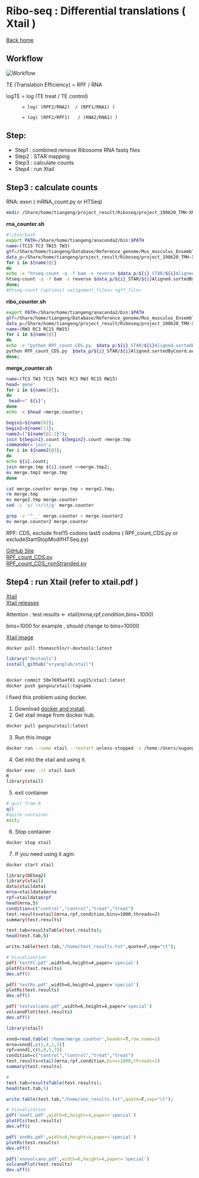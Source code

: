 # Ribo-seq : Differential translations ( Xtail )
[Back home](../README.md)

## Workflow
![Workflow](../image/a2.te.png)

TE (Translation Efficiency) = RPF / RNA

logTE = log (TE treat / TE control) 

          = log( (RPF2/RNA2)  / (RPF1/RNA1) )               

          = log( (RPF2/RPF1)   / (RNA2/RNA1) )

## Step:

* Step1 :  combined remove Ribosome RNA fastq files
* Step2 :  STAR mapping
* Step3 :  calculate counts
* Step4 :  run Xtail

## Step3 :  calculate counts   
RNA:  exon  ( mRNA_count.py  or HTSeq)  
```sh
mkdir /Share/home/tiangeng/project_result/Riboseq/project_190620_TMH-XNN/counter

```
**rna_counter.sh**
```sh
#!/bin/bash
export PATH=/Share/home/tiangeng/anaconda2/bin:$PATH
name=(TC15 TC3 TW15 TW3)
gtf=/Share/home/tiangeng/Database/Reference_genome/Mus_musculus_Ensembl_GRCm38_star_genome-index/Mus_musculus.GRCm38.95.gtf
data_p=/Share/home/tiangeng/project_result/Riboseq/project_190620_TMH-XNN/STAR
for i in ${name[@]}
do 
echo -e "htseq-count -q -f bam -s reverse $data_p/${i}_STAR/${i}Aligned.sortedByCoord.out.bam ${gtf} > ${i}.count";
htseq-count -q -f bam -s reverse $data_p/${i}_STAR/${i}Aligned.sortedByCoord.out.bam ${gtf} > ${i}.count;
done;
#htseq-count [options] <alignment_files> <gff_file>
```

**ribo_counter.sh**
```sh
export PATH=/Share/home/tiangeng/anaconda2/bin:$PATH
gtf=/Share/home/tiangeng/Database/Reference_genome/Mus_musculus_Ensembl_GRCm38_star_genome-index/Mus_musculus.GRCm38.95.gtf
data_p=/Share/home/tiangeng/project_result/Riboseq/project_190620_TMH-XNN/STAR
name=(RW3 RC3 RC15 RW15)
for i in ${name[@]}
do 
echo -e "python RPF_count_CDS.py  $data_p/${i}_STAR/${i}Aligned.sortedByCoord.out.bam ${gtf} > ${i}.count";
python RPF_count_CDS.py  $data_p/${i}_STAR/${i}Aligned.sortedByCoord.out.bam ${gtf} > ${i}.count;
done;
```

**merge_counter.sh**
```sh
name=(TC3 TW3 TC15 TW15 RC3 RW3 RC15 RW15)
head='gene'
for i in ${name[@]};
do
 head+=" ${i}";
done
echo -e $head >merge.counter;

begin1=${name[0]};
begin2=${name[1]};
name2=("${name[@]:2}");
join ${begin1}.count ${begin2}.count >merge.tmp
commander='join';
for i in ${name2[@]};
do 
echo ${i}.count;
join merge.tmp ${i}.count >>merge.tmp2;
mv merge.tmp2 merge.tmp
done

cat merge.counter merge.tmp > merge2.tmp;
rm merge.tmp
mv merge2.tmp merge.counter
sed -i 's/ \+/\t/g' merge.counter

grep -v '^__' merge.counter > merge.counter2
mv merge.counter2 merge.counter 

```

RPF:  CDS, exclude first15 codons last5 codons  ( RPF_count_CDS.py or excludeStartStopModifHTSeq.py)  

[GitHub Site](https://github.com/zhengtaoxiao/RPF-count-CDS)  
[RPF_count_CDS.py](RPF_count_CDS.py)  
[RPF_count_CDS_nonStranded.py](RPF_count_CDS_nonStranded.py)  

## Step4 :  run Xtail  (refer to xtail.pdf )

[Xtail](https://github.com/xryanglab/xtail)   
[Xtail releases](https://github.com/xryanglab/xtail/releases)

Attention : test.results <- xtail(mrna,rpf,condition,bins=1000)  

bins=1000 for example , should change to bins=10000  

[Xtail image](https://cloud.docker.com/u/gangxu/repository/docker/gangxu/xtail)
```sh
docker pull thomaschln/r-devtools:latest
```

```R
library("devtools")
install_github("xryanglab/xtail")
```
```sh

docker commit 50e7695a4f81 xug15/xtail:latest
docker push gangxu/xtail:tagname
```

I fixed this problem using docker.
1. Download [docker and install](https://www.docker.com/get-started).
2. Get xtail image from docker hub.
```sh
docker pull gangxu/xtail:latest
```
3. Run this image
```sh
docker run --name xtail --restart unless-stopped -v /home:/Users/xugang/Documents/c-pycharm/git/sequencing_center/data -dt gangxu/xtail:latest
```
4. Get into the xtail and using it.
```sh
docker exec -it xtail bash
R
library(xtail)
```
5. exit container
```sh
# quit from R
q()
#quite container
exit;
```
6. Stop container
```sh
docker stop xtail
```
7. If you need using it agin:
```sh
docker start xtail
```
```sh
library(DESeq2)
library(xtail)
data(xtaildata)
mrna=xtaildata$mrna
rpf=xtaildata$rpf
head(mrna,5)
condition=c("control","control","treat","treat")
test.results=xtail(mrna,rpf,condition,bins=1000,threads=2)
summary(test.results)

test.tab=resultsTable(test.results);
head(test.tab,5)

write.table(test.tab,"/home/test_results.txt",quote=F,sep="\t");

# Visualization
pdf('testFC.pdf',width=6,height=4,paper='special')
plotFCs(test.results)
dev.off()

pdf('testRs.pdf',width=6,height=4,paper='special')
plotRs(test.results)
dev.off()

pdf('testvolcano.pdf',width=6,height=4,paper='special')
volcanoPlot(test.results)
dev.off()
```

```R
library(xtail)

xnnd=read.table('/home/merge.counter',header=T,row.name=1)
mrna=xnnd[,c(2,4,1,3)]
rpf=xnnd[,c(6,8,5,7)]
condition=c("control","control","treat","treat")
test.results=xtail(mrna,rpf,condition,bins=1000,threads=2)
summary(test.results)

#
test.tab=resultsTable(test.results);
head(test.tab,5)

write.table(test.tab,"/home/xnn_results.txt",quote=F,sep="\t");

# Visualization
pdf('xnnFC.pdf',width=6,height=4,paper='special')
plotFCs(test.results)
dev.off()

pdf('xnnRs.pdf',width=6,height=4,paper='special')
plotRs(test.results)
dev.off()

pdf('xnnvolcano.pdf',width=6,height=4,paper='special')
volcanoPlot(test.results)
dev.off()

```






